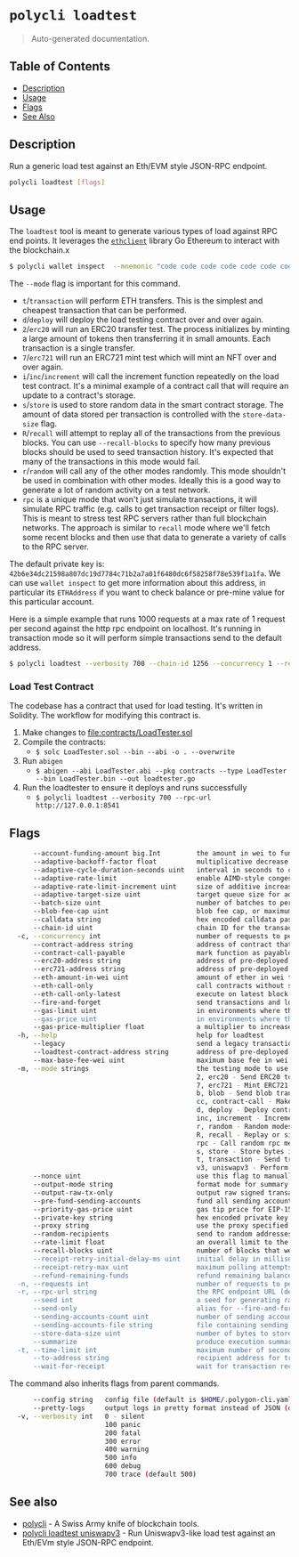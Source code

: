 # `polycli loadtest`

> Auto-generated documentation.

## Table of Contents

- [Description](#description)
- [Usage](#usage)
- [Flags](#flags)
- [See Also](#see-also)

## Description

Run a generic load test against an Eth/EVM style JSON-RPC endpoint.

```bash
polycli loadtest [flags]
```

## Usage

The `loadtest` tool is meant to generate various types of load against RPC end points. It leverages the [`ethclient`](https://pkg.go.dev/github.com/ethereum/go-ethereum/ethclient) library Go Ethereum to interact with the blockchain.x

```bash
$ polycli wallet inspect  --mnemonic "code code code code code code code code code code code quality" --addresses 1
```

The `--mode` flag is important for this command.

- `t`/`transaction` will perform ETH transfers. This is the simplest
  and cheapest transaction that can be performed.
- `d`/`deploy` will deploy the load testing contract over and over
  again.
- `2`/`erc20` will run an ERC20 transfer test. The process initializes
  by minting a large amount of tokens then transferring it in small
  amounts. Each transaction is a single transfer.
- `7`/`erc721` will run an ERC721 mint test which will mint an NFT
  over and over again.
- `i`/`inc`/`increment` will call the increment function repeatedly on
  the load test contract. It's a minimal example of a contract call
  that will require an update to a contract's storage.
- `s`/`store` is used to store random data in the smart contract
  storage. The amount of data stored per transaction is controlled
  with the `store-data-size` flag.
- `R`/`recall` will attempt to replay all of the transactions from the
  previous blocks. You can use `--recall-blocks` to specify how many
  previous blocks should be used to seed transaction history. It's
  expected that many of the transactions in this mode would fail.
- `r`/`random` will call any of the other modes randomly. This mode
  shouldn't be used in combination with other modes. Ideally this is a
  good way to generate a lot of random activity on a test network.
- `rpc` is a unique mode that won't just simulate transactions, it
  will simulate RPC traffic (e.g. calls to get transaction receipt or
  filter logs). This is meant to stress test RPC servers rather than
  full blockchain networks. The approach is similar to `recall` mode
  where we'll fetch some recent blocks and then use that data to
  generate a variety of calls to the RPC server.

The default private key is: `42b6e34dc21598a807dc19d7784c71b2a7a01f6480dc6f58258f78e539f1a1fa`. We can use `wallet inspect` to get more information about this address, in particular its `ETHAddress` if you want to check balance or pre-mine value for this particular account.

Here is a simple example that runs 1000 requests at a max rate of 1 request per second against the http rpc endpoint on localhost. It's running in transaction mode so it will perform simple transactions send to the default address.

```bash
$ polycli loadtest --verbosity 700 --chain-id 1256 --concurrency 1 --requests 1000 --rate-limit 1 --mode t --rpc-url http://localhost:8888
```

### Load Test Contract

The codebase has a contract that used for load testing. It's written in Solidity. The workflow for modifying this contract is.

1. Make changes to <file:contracts/LoadTester.sol>
2. Compile the contracts:
   - `$ solc LoadTester.sol --bin --abi -o . --overwrite`
3. Run `abigen`
   - `$ abigen --abi LoadTester.abi --pkg contracts --type LoadTester --bin LoadTester.bin --out loadtester.go`
4. Run the loadtester to ensure it deploys and runs successfully
   - `$ polycli loadtest --verbosity 700 --rpc-url http://127.0.0.1:8541`

## Flags

```bash
      --account-funding-amount big.Int         the amount in wei to fund the sending accounts with. Set to 0 to disable account funding (useful for eth-call-only mode or pre-funded accounts)
      --adaptive-backoff-factor float          multiplicative decrease factor for adaptive rate limiting (default 2)
      --adaptive-cycle-duration-seconds uint   interval in seconds to check queue size and adjust rates for adaptive rate limiting (default 10)
      --adaptive-rate-limit                    enable AIMD-style congestion control to automatically adjust request rate
      --adaptive-rate-limit-increment uint     size of additive increases for adaptive rate limiting (default 50)
      --adaptive-target-size uint              target queue size for adaptive rate limiting (speed up if smaller, back off if larger) (default 1000)
      --batch-size uint                        number of batches to perform at a time for receipt fetching. Default is 999 requests at a time (default 999)
      --blob-fee-cap uint                      blob fee cap, or maximum blob fee per chunk, in Gwei (default 100000)
      --calldata string                        hex encoded calldata passed in. Format is function signature + arguments encoded together. This must be paired up with --mode contract-call and --contract-address
      --chain-id uint                          chain ID for the transactions
  -c, --concurrency int                        number of requests to perform concurrently. Default is one request at a time (default 1)
      --contract-address string                address of contract that will be used in --mode contract-call. This must be paired up with --mode contract-call and --calldata
      --contract-call-payable                  mark function as payable using value from --eth-amount-in-wei (requires --mode contract-call and --contract-address)
      --erc20-address string                   address of pre-deployed ERC20 contract
      --erc721-address string                  address of pre-deployed ERC721 contract
      --eth-amount-in-wei uint                 amount of ether in wei to send per transaction
      --eth-call-only                          call contracts without sending transactions (incompatible with adaptive rate limiting and summarization)
      --eth-call-only-latest                   execute on latest block instead of original block in call-only mode with recall
      --fire-and-forget                        send transactions and load without waiting for it to be mined
      --gas-limit uint                         in environments where the gas limit can't be computed on the fly, we can specify it manually. This can also be used to avoid eth_estimateGas
      --gas-price uint                         in environments where the gas price can't be determined automatically, we can specify it manually
      --gas-price-multiplier float             a multiplier to increase or decrease the gas price (default 1)
  -h, --help                                   help for loadtest
      --legacy                                 send a legacy transaction instead of an EIP1559 transaction
      --loadtest-contract-address string       address of pre-deployed load test contract
      --max-base-fee-wei uint                  maximum base fee in wei (pause sending new transactions when exceeded, useful during network congestion)
  -m, --mode strings                           the testing mode to use. It can be multiple like: "d,t"
                                               2, erc20 - Send ERC20 tokens
                                               7, erc721 - Mint ERC721 tokens
                                               b, blob - Send blob transactions
                                               cc, contract-call - Make contract calls
                                               d, deploy - Deploy contracts
                                               inc, increment - Increment a counter
                                               r, random - Random modes (does not include the following modes: blob, call, inscription, recall, rpc, uniswapv3)
                                               R, recall - Replay or simulate transactions
                                               rpc - Call random rpc methods
                                               s, store - Store bytes in a dynamic byte array
                                               t, transaction - Send transactions
                                               v3, uniswapv3 - Perform UniswapV3 swaps (default [t])
      --nonce uint                             use this flag to manually set the starting nonce
      --output-mode string                     format mode for summary output (json | text) (default "text")
      --output-raw-tx-only                     output raw signed transaction hex without sending (works with most modes except RPC and UniswapV3)
      --pre-fund-sending-accounts              fund all sending accounts at start instead of on first use
      --priority-gas-price uint                gas tip price for EIP-1559 transactions
      --private-key string                     hex encoded private key to use for sending transactions (default "42b6e34dc21598a807dc19d7784c71b2a7a01f6480dc6f58258f78e539f1a1fa")
      --proxy string                           use the proxy specified
      --random-recipients                      send to random addresses instead of fixed address in transfer tests
      --rate-limit float                       an overall limit to the number of requests per second. Give a number less than zero to remove this limit all together (default 4)
      --recall-blocks uint                     number of blocks that we'll attempt to fetch for recall (default 50)
      --receipt-retry-initial-delay-ms uint    initial delay in milliseconds for receipt polling retry. Uses exponential backoff with jitter (default 100)
      --receipt-retry-max uint                 maximum polling attempts for transaction receipt with --wait-for-receipt (default 30)
      --refund-remaining-funds                 refund remaining balance to funding account after completion
  -n, --requests int                           number of requests to perform for the benchmarking session. The default is to just perform a single request which usually leads to non-representative benchmarking results (default 1)
  -r, --rpc-url string                         the RPC endpoint URL (default "http://localhost:8545")
      --seed int                               a seed for generating random values and addresses (default 123456)
      --send-only                              alias for --fire-and-forget
      --sending-accounts-count uint            number of sending accounts to use. This is useful for avoiding pool account queue
      --sending-accounts-file string           file containing sending accounts private keys, one per line. This is useful for avoiding pool account queue but also to keep same sending accounts for different execution cycles
      --store-data-size uint                   number of bytes to store in contract for store mode (default 1024)
      --summarize                              produce execution summary after load test (can take a long time for large tests)
  -t, --time-limit int                         maximum number of seconds to spend for benchmarking. Use this to benchmark within a fixed total amount of time. Per default there is no time limit (default -1)
      --to-address string                      recipient address for transactions (default "0xDEADBEEFDEADBEEFDEADBEEFDEADBEEFDEADBEEF")
      --wait-for-receipt                       wait for transaction receipt to be mined instead of just sending
```

The command also inherits flags from parent commands.

```bash
      --config string   config file (default is $HOME/.polygon-cli.yaml)
      --pretty-logs     output logs in pretty format instead of JSON (default true)
  -v, --verbosity int   0 - silent
                        100 panic
                        200 fatal
                        300 error
                        400 warning
                        500 info
                        600 debug
                        700 trace (default 500)
```

## See also

- [polycli](polycli.md) - A Swiss Army knife of blockchain tools.
- [polycli loadtest uniswapv3](polycli_loadtest_uniswapv3.md) - Run Uniswapv3-like load test against an Eth/EVm style JSON-RPC endpoint.

